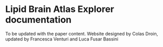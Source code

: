 # Lipid Brain Atlas Explorer documentation

To be updated with the paper content. Website designed by Colas Droin, updated by Francesca Venturi and Luca Fusar Bassini